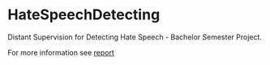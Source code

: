 # HateSpeechDetecting
Distant Supervision for Detecting Hate Speech - Bachelor Semester Project.

For more information see [report](https://github.com/prodp/HateSpeechDetecting/blob/master/RapportProjetDeSemestre_PetrescuDiana.pdf)
